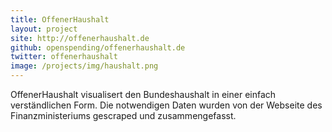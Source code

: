 ```yaml
---
title: OffenerHaushalt
layout: project
site: http://offenerhaushalt.de
github: openspending/offenerhaushalt.de
twitter: offenerhaushalt
image: /projects/img/haushalt.png
---
```


OffenerHaushalt visualisert den Bundeshaushalt in einer einfach 
verständlichen Form. Die notwendigen Daten wurden von der Webseite
des Finanzministeriums gescraped und zusammengefasst.


